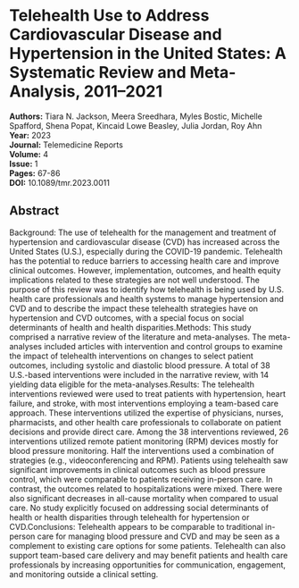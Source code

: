 # Telehealth Use to Address Cardiovascular Disease and Hypertension in the United States: A Systematic Review and Meta-Analysis, 2011–2021

**Authors:** Tiara N. Jackson, Meera Sreedhara, Myles Bostic, Michelle Spafford, Shena Popat, Kincaid Lowe Beasley, Julia Jordan, Roy Ahn  
**Year:** 2023  
**Journal:** Telemedicine Reports  
**Volume:** 4  
**Issue:** 1  
**Pages:** 67-86  
**DOI:** 10.1089/tmr.2023.0011  

## Abstract
Background: The use of telehealth for the management and treatment of hypertension and cardiovascular disease (CVD) has increased across the United States (U.S.), especially during the COVID-19 pandemic. Telehealth has the potential to reduce barriers to accessing health care and improve clinical outcomes. However, implementation, outcomes, and health equity implications related to these strategies are not well understood. The purpose of this review was to identify how telehealth is being used by U.S. health care professionals and health systems to manage hypertension and CVD and to describe the impact these telehealth strategies have on hypertension and CVD outcomes, with a special focus on social determinants of health and health disparities.Methods: This study comprised a narrative review of the literature and meta-analyses. The meta-analyses included articles with intervention and control groups to examine the impact of telehealth interventions on changes to select patient outcomes, including systolic and diastolic blood pressure. A total of 38 U.S.-based interventions were included in the narrative review, with 14 yielding data eligible for the meta-analyses.Results: The telehealth interventions reviewed were used to treat patients with hypertension, heart failure, and stroke, with most interventions employing a team-based care approach. These interventions utilized the expertise of physicians, nurses, pharmacists, and other health care professionals to collaborate on patient decisions and provide direct care. Among the 38 interventions reviewed, 26 interventions utilized remote patient monitoring (RPM) devices mostly for blood pressure monitoring. Half the interventions used a combination of strategies (e.g., videoconferencing and RPM). Patients using telehealth saw significant improvements in clinical outcomes such as blood pressure control, which were comparable to patients receiving in-person care. In contrast, the outcomes related to hospitalizations were mixed. There were also significant decreases in all-cause mortality when compared to usual care. No study explicitly focused on addressing social determinants of health or health disparities through telehealth for hypertension or CVD.Conclusions: Telehealth appears to be comparable to traditional in-person care for managing blood pressure and CVD and may be seen as a complement to existing care options for some patients. Telehealth can also support team-based care delivery and may benefit patients and health care professionals by increasing opportunities for communication, engagement, and monitoring outside a clinical setting.

